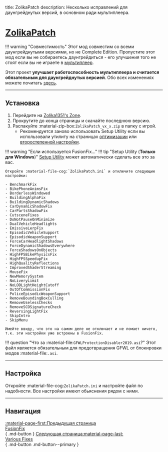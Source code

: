 title: ZolikaPatch
description: Несколько исправлений для даунгрейднутых версий, в основном ради мультиплеера.

# [ZolikaPatch](https://zolika1351.pages.dev/mods/ivpatch)

!!! warning "Совместимость"
    Этот мод совместим со всеми даунгрейднутыми версиями, но не Complete Edition. Пропустите этот мод если вы не собираетесь даунгрейдиться - его улучшения того не стоят если вы не играете в [мультиплеер](../extras/multiplayer.md).

Этот проект **улучшает работоспособность мультиплеера и считается обязательным для даунгрейднутых версией**. Обо всех изменениях можете почитать [здесь](https://zolika1351.pages.dev/mods/ivpatch).

---

<h2>Установка</h2> <a id="_2"></a>

1. Перейдите на [Zolika1351's Zone](https://zolika1351.pages.dev/mods/ivpatch).
2. Прокрутите до конца страницы и скачайте последнюю версию.
3. Распакуйте :material-zip-box:`ZolikaPatch_vx_x.zip` в папку с игрой.
    - Рекомендуется заново использовать Setup Utility если вы использовали утилиту на страницах [оптимизации](../../optimization.md) или [второстепенной настройки](../../additional-setup.md).

<a id="incompatible-options"></a>

!!! warning "Если используется FusionFix..."
    !!! tip "Setup Utility (**Только для Windows**)"
        [Setup Utility](../optimization.md/#setup-utility-automatic-installation) может автоматически сделать все это за вас.

    Откройте :material-file-cog:`ZolikaPatch.ini` и отключите следующие настройки:

    - BenchmarkFix
    - BikePhoneAnimsFix
    - BorderlessWindowed
    - BuildingAlphaFix
    - BuildingDynamicShadows
    - CarDynamicShadowFix
    - CarPartsShadowFix
    - CutsceneFixes
    - DoNotPauseOnMinimize
    - DualVehicleHeadlights
    - EmissiveLerpFix
    - EpisodicVehicleSupport
    - EpisodicWeaponSupport
    - ForceCarHeadlightShadows
    - ForceDynamicShadowsEverywhere
    - ForceShadowsOnObjects
    - HighFPSBikePhysicsFix
    - HighFPSSpeedupFix
    - HighQualityReflections
    - ImprovedShaderStreaming
    - MouseFix
    - NewMemorySystem
    - NoLiveryLimit
    - NoLODLightHeightCutoff
    - OutOfCommissionFix
    - PoliceEpisodicWeaponSupport
    - RemoveBoundingBoxCulling
    - RemoveUselessChecks
    - RemoveSCOSignatureCheck
    - ReversingLightFix
    - SkipIntro
    - SkipMenu

    Имейте ввиду, что это на самом деле не отключает и не ломает ничего, т.к. эти настройки уже встроены в FusionFix.

!!! question "Что за :material-file:`GFWLProtectionDisabler2019.asi`?"
    Этот файл является обязательным для предотвращения GFWL от блокировки модов :material-file:`.asi`.

---

<h2>Настройка</h2> <a id="_3"></a>

Откройте :material-file-cog:`ZolikaPatch.ini` и настройте файл по надобности. Все настройки имеют обьяснения рядом с ними.

---

<h2>Навигация</h2> <a id="_4"></a>

[:material-page-first:Предыдущая страница <br>FusionFix</br>](fusionfix.md){ .md-button } [Следующая страница:material-page-last: <br>Various Fixes</br>](various-fixes.md){ .md-button .md-button--primary }
